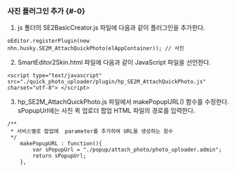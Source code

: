 ### 사진 플러그인 추가 {#-0}

1. js 폴더의 SE2BasicCreator.js 파일에 다음과 같이 플러그인을 추가한다.
```
oEditor.registerPlugin(new nhn.husky.SE2M_AttachQuickPhoto(elAppContainer)); // 사진
```
2. SmartEditor2Skin.html 파일에 다음과 같이 JavaScript 파일을 선언한다.
```
<script type="text/javascript" src="./quick_photo_uploader/plugin/hp_SE2M_AttachQuickPhoto.js" charset="utf-8"> </script>
```
3. hp_SE2M_AttachQuickPhoto.js 파일에서 makePopupURL() 함수를 수정한다. sPopupUrl에는 사진 퀵 업로더 팝업 HTML 파일의 경로를 입력한다.
```
/**
 * 서비스별로 팝업에  parameter를 추가하여 URL을 생성하는 함수
 */
    makePopupURL : function(){
        var sPopupUrl = "./popup/attach_photo/photo_uploader.admin";
        return sPopupUrl;
    },
```
